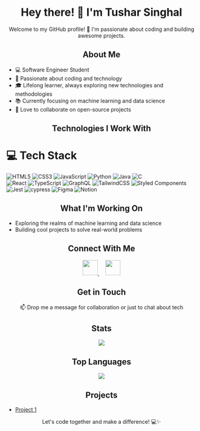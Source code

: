 <h1 align="center">Hey there! 👋 I'm Tushar Singhal</h1>



<p align="center">
  Welcome to my GitHub profile! 🚀 I'm passionate about coding and building awesome projects.
</p>

<h2 align="center">About Me</h2>

- 💻 Software Engineer Student
- 🌟 Passionate about coding and technology
- 🎓 Lifelong learner, always exploring new technologies and methodologies
- 📚 Currently focusing on machine learning and data science
- 🌱 Love to collaborate on open-source projects

<h2 align="center">Technologies I Work With</h2>

# 💻 Tech Stack
<!-- Badges from https://github.com/Ileriayo/markdown-badges -->
![HTML5](https://img.shields.io/badge/html5-%23E34F26.svg?style=for-the-badge&logo=html5&logoColor=white)
![CSS3](https://img.shields.io/badge/css3-%231572B6.svg?style=for-the-badge&logo=css3&logoColor=white)
![JavaScript](https://img.shields.io/badge/javascript-%23323330.svg?style=for-the-badge&logo=javascript&logoColor=%23F7DF1E)
![Python](https://img.shields.io/badge/python-3670A0?style=for-the-badge&logo=python&logoColor=ffdd54)
![Java](https://img.shields.io/badge/java-%23ED8B00.svg?style=for-the-badge&logo=openjdk&logoColor=white)
![C](https://img.shields.io/badge/c-%2300599C.svg?style=for-the-badge&logo=c&logoColor=white)<br/>
![React](https://img.shields.io/badge/react-%2320232a.svg?style=for-the-badge&logo=react&logoColor=%2361DAFB)
![TypeScript](https://img.shields.io/badge/typescript-%23007ACC.svg?style=for-the-badge&logo=typescript&logoColor=white)
![GraphQL](https://img.shields.io/badge/-GraphQL-E10098?style=for-the-badge&logo=graphql&logoColor=white)
![TailwindCSS](https://img.shields.io/badge/tailwindcss-%2338B2AC.svg?style=for-the-badge&logo=tailwind-css&logoColor=white)
![Styled Components](https://img.shields.io/badge/styled--components-DB7093?style=for-the-badge&logo=styled-components&logoColor=white)<br/>
![Jest](https://img.shields.io/badge/-jest-%23C21325?style=for-the-badge&logo=jest&logoColor=white)
![cypress](https://img.shields.io/badge/-cypress-%23E5E5E5?style=for-the-badge&logo=cypress&logoColor=058a5e)
![Figma](https://img.shields.io/badge/figma-%23F24E1E.svg?style=for-the-badge&logo=figma&logoColor=white)
![Notion](https://img.shields.io/badge/Notion-%23000000.svg?style=for-the-badge&logo=notion&logoColor=white)

<h2 align="center">What I'm Working On</h2>

- Exploring the realms of machine learning and data science
- Building cool projects to solve real-world problems

<h2 align="center">Connect With Me</h2>

<p align="center">
  <a href="Your LinkedIn Profile URL">
    <img src="[https://github.com/YourGitHubUsername/YourGitHubUsername/blob/main/assets/linkedin.png](https://www.linkedin.com/in/tushar-singhal-441439247/)" width="40" />
  </a>
  &nbsp;&nbsp;&nbsp;
  <a href="Your Twitter Profile URL">
    <img src="https://github.com/YourGitHubUsername/YourGitHubUsername/blob/main/assets/twitter.png" width="40" />
  </a>
</p>

<h2 align="center">Get in Touch</h2>

<p align="center">
  📫 Drop me a message for collaboration or just to chat about tech
</p>

<h2 align="center">Stats</h2>

<p align="center">
  <img src="https://github-readme-stats.vercel.app/api?username=YourGitHubUsername&show_icons=true&theme=radical" />
</p>

<h2 align="center">Top Languages</h2>

<p align="center">
  <img src="https://github-readme-stats.vercel.app/api/top-langs/?username=YourGitHubUsername&layout=compact&theme=radical" />
</p>

<h2 align="center">Projects</h2>

- [Project 1]([30DaysCodingJs](https://github.com/tsinghal451/30DaysCodingJS))

<p align="center">Let's code together and make a difference! 💻✨</p>
